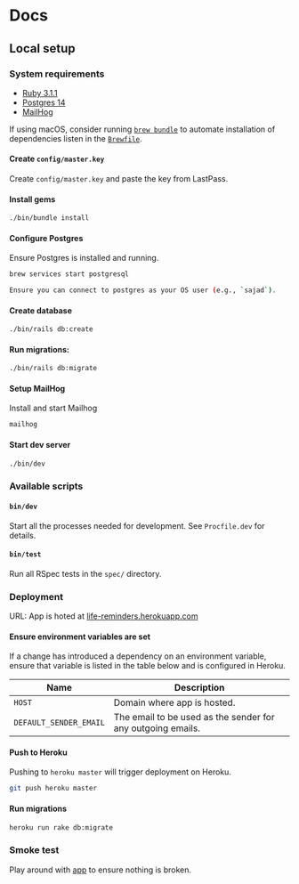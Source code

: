 # Docs

## Local setup

### System requirements

- [Ruby 3.1.1](https://www.ruby-lang.org)
- [Postgres 14](https://www.postgresql.org/)
- [MailHog](https://github.com/mailhog/MailHog)

If using macOS, consider
running [`brew bundle`](https://github.com/Homebrew/homebrew-bundle)
to automate installation of dependencies listen in the [`Brewfile`](Brewfile).

#### Create `config/master.key`

Create `config/master.key` and paste the key from LastPass.

#### Install gems

```bash
./bin/bundle install
```

#### Configure Postgres

Ensure Postgres is installed and running.

 ```bash
 brew services start postgresql
 
Ensure you can connect to postgres as your OS user (e.g., `sajad`).
 ```

#### Create database

```bash
./bin/rails db:create
```

#### Run migrations:

```bash
./bin/rails db:migrate
```

#### Setup MailHog

Install and start Mailhog

```bash
mailhog
```

#### Start dev server

```bash
./bin/dev
```

### Available scripts

#### `bin/dev`

Start all the processes needed for development. See `Procfile.dev` for details.

#### `bin/test`

Run all RSpec tests in the `spec/` directory.

### Deployment

URL: App is hoted at 
[life-reminders.herokuapp.com](https://life-reminders.herokuapp.com/)

#### Ensure environment variables are set

If a change has introduced a dependency on an environment variable, ensure 
that variable is listed in the table below and is configured in Heroku.

| Name                   | Description                                                  |
|------------------------|--------------------------------------------------------------|
| `HOST`                 | Domain where app is hosted.                                  |
| `DEFAULT_SENDER_EMAIL` | The email to be used as the sender for any outgoing emails.  |

#### Push to Heroku

Pushing to `heroku master` will trigger deployment on Heroku.

```bash
git push heroku master
```

#### Run migrations

```bash
heroku run rake db:migrate
```

### Smoke test
Play around with [app](https://life-reminders.herokuapp.com/) to ensure nothing is broken.